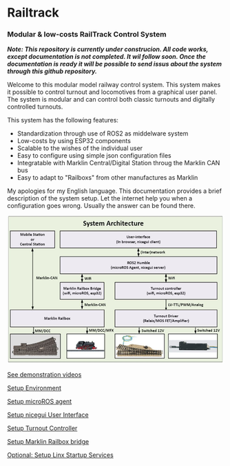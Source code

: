 # Railtrack
### Modular & low-costs RailTrack Control System 
___Note: This repository is currently under construcion. All code works, except documentation is not completed. It wil follow soon. Once the documentation is ready it will be possible to send issus about the system through this github repository.___

Welcome to this modular model railway control system. This system makes it possible to control turnout and locomotives from a graphical user panel. The system is modular and can control both classic turnouts and digitally controlled turnouts. 

This system has the following features:

* Standardization through use of ROS2 as middelware system
* Low-costs by using ESP32 components
* Scalable to the wishes of the individual user
* Easy to configure using simple json configuration files
* Integratable with Marklin Central/Digital Station throug the Marklin CAN bus
* Easy to adapt to "Railboxs" from other manufactures as Marklin

My apologies for my English language. This documentation provides a brief description of the system setup. Let the internet help you when a configuration goes wrong. Usually the answer can be found there.

![Image](documentation/images/SystemArchitecture.jpg)

[See demonstration videos](documentation/demos.md)

[Setup Environment](documentation/setup_environment.md)

[Setup microROS agent](documentation/setup_microROS_agent.md)

[Setup nicegui User Interface](documentation/setup_nicegui_ui.md)

[Setup Turnout Controller](documentation/setup_turnout_controller.md)

[Setup Marklin Railbox bridge](documentation/setup_marklin_railbox_bridge.md)

[Optional: Setup Linx Startup Services](documentation/setup_linux_startup_services.md)

